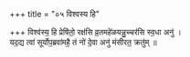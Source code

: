+++
title = "०५ विश्वस्य हि"

+++
विश्व॑स्य॒ हि प्रेषि॑तो॒ रक्ष॑सि व्र॒तमहे॑ळयन्नु॒च्चर॑सि स्व॒धा अनु॑ ।  
यद॒द्य त्वा॑ सूर्योप॒ब्रवा॑महै॒ तं नो॑ दे॒वा अनु॑ मंसीरत॒ क्रतु॑म् ॥